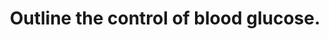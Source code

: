 ---
title: "Outline the control of blood glucose."
entityType: SAQ
exam: PEX
college: CICM
year: 2018
sitting: B
question: 12
passRate: 53
EC_expectedDomains:
- "A definition of normal glucose levels was expected, mentioning how it is regulated despite variable intake. Most answers incorporated the roles of insulin/glucagon and the glucostat function of the liver."
EC_extraCredit:
- "Extra marks were awarded for description of the role of the satiety centre in the hypothalamus, glucokinase and processes in fasting and starvation that maintain blood glucose levels."
EC_errorsCommon:
- "Sufficient detail regarding the mechanism of insulin release was often lacking. Marks were not awarded for describing effects of insulin and glucagon unrelated to glucose control."
---